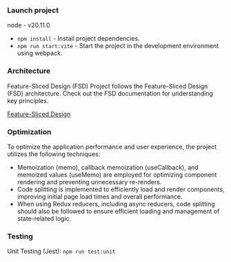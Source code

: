### Launch project

node - v20.11.0

-   `npm install` - Install project dependencies.
-   `npm run start:vite` - Start the project in the development environment using webpack.

### Architecture

Feature-Sliced Design (FSD)
Project follows the Feature-Sliced Design (FSD) architecture. Check out the FSD documentation for understanding key principles.

[Feature-Sliced Design](https://feature-sliced.design/)

### Optimization

To optimize the application performance and user experience, the project utilizes the following techniques:

-   Memoization (memo), callback memoization (useCallback), and memoized values (useMemo) are employed for optimizing component rendering and preventing unnecessary re-renders.
-   Code splitting is implemented to efficiently load and render components, improving initial page load times and overall performance.
-   When using Redux reducers, including async reducers, code splitting should also be followed to ensure efficient loading and management of state-related logic.

### Testing

Unit Testing (Jest): `npm run test:unit`
